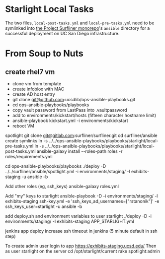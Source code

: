 # Starlight Local Tasks

The two files, `local-post-tasks.yml` and `local-pre-tasks.yml` need to be
symlinked into [the Project Surfliner monorepo][SL]'s `ansible` directory for
a successful deployment on UC San Diego infrastructure.

# From Soup to Nuts
## create rhel7 vm
- clone vm from template
- create infoblox with MAC
- create AD host entry
- git clone git@github.com:ucsdlib/ops-ansible-playbooks.git
- cd ops-ansible-playbooks/playbooks
- copy vault password from LastPass into .vaultpassword
- add to environments/kickstart/hosts (fifteen character hostname limit)
- ansible-playbook kickstart.yml -i environments/kickstart
- reboot VM

spotlight
  git clone git@gitlab.com:surfliner/surfliner.git
  cd surfliner/ansible
  create symlinks
  ln -s ../../ops-ansible-playbooks/playbooks/starlight/local-pre-tasks.yml
  ln -s ../../ops-ansible-playbooks/playbooks/starlight/local-post-tasks.yml
  ansible-galaxy install --roles-path roles -r roles/requirements.yml

  cd ops-ansible-playbooks/playbooks
  ./deploy -D ../../surfliner/ansible/spotlight.yml  -i environments/staging/ -l exhibits-staging -u ansible -b

Add other roles (eg, ssh_keys)
  ansible-galaxy roles.yml

Add "my" keys to starlight
  ansible-playbook -D -i environments/staging/ -l exhibits-staging ssh-key.yml -e 'ssh_keys_ad_usernames=["rstanonik"]' -e ssh_keys_user=starlight -u ansible -b

add deploy.sh and environment variables to user starlight
  ./deploy -D -i environments/staging/ -l exhibits-staging APP_STARLIGHT.yml

jenkins app deploy
  increase ssh timeout in jenkins (5 minute default in ssh step)

To create admin user
login to app https://exhibits-staging.ucsd.edu/
Then as user starlight on the server
cd /opt/starlight/current
rake spotlight:admin

[SL]: https://gitlab.com/surfliner/surfliner 
